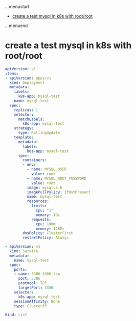 ...menustart

 - [create a test mysql in k8s with root/root](#595140279525e99ad195e33954e2f6cf)

...menuend


<h2 id="595140279525e99ad195e33954e2f6cf"></h2>


# create a test mysql in k8s with root/root


```yaml
apiVersion: v1
items:
- apiVersion: apps/v1
  kind: Deployment
  metadata:
    labels:
      k8s-app: mysql-test
    name: mysql-test
  spec:
    replicas: 1
    selector:
      matchLabels:
        k8s-app: mysql-test
    strategy:
      type: RollingUpdate
    template:
      metadata:
        labels:
          k8s-app: mysql-test
      spec:
        containers:
        - env:
          - name: MYSQL_USER
            value: root
          - name: MYSQL_ROOT_PASSWORD
            value: root
          image: mysql:5.6
          imagePullPolicy: IfNotPresent
          name: mysql-test
          resources:
            limits:
              cpu: "1"
              memory: 1Gi
            requests:
              cpu: 100m
              memory: 128Mi
        dnsPolicy: ClusterFirst
        restartPolicy: Always

- apiVersion: v1
  kind: Service
  metadata:
    name: mysql-test
  spec:
    ports:
    - name: 3306-3306-tcp
      port: 3306
      protocol: TCP
      targetPort: 3306
    selector:
      k8s-app: mysql-test
    sessionAffinity: None
    type: ClusterIP

kind: List
```

